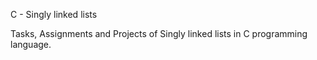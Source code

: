 C - Singly linked lists

Tasks, Assignments and Projects of Singly linked lists in C programming language.
